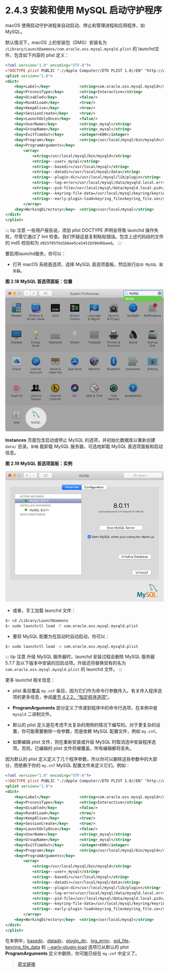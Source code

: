 # 2.4.3 安装和使用 MySQL 启动守护程序

macOS 使用启动守护进程来自动启动、停止和管理进程和应用程序，如 MySQL。

默认情况下，macOS 上的安装包（DMG）安装名为 `/Library/LaunchDaemons/com.oracle.oss.mysql.mysqld.plist` 的 launchd文件，包含如下内容的 plist 定义：

```xml
<?xml version="1.0" encoding="UTF-8"?>
<!DOCTYPE plist PUBLIC "-//Apple Computer//DTD PLIST 1.0//EN" "http://www.apple.com/DTDs/PropertyList-1.0.dtd">
<plist version="1.0">
<dict>
    <key>Label</key>             <string>com.oracle.oss.mysql.mysqld</string>
    <key>ProcessType</key>       <string>Interactive</string>
    <key>Disabled</key>          <false/>
    <key>RunAtLoad</key>         <true/>
    <key>KeepAlive</key>         <true/>
    <key>SessionCreate</key>     <true/>
    <key>LaunchOnlyOnce</key>    <false/>
    <key>UserName</key>          <string>_mysql</string>
    <key>GroupName</key>         <string>_mysql</string>
    <key>ExitTimeOut</key>       <integer>600</integer>
    <key>Program</key>           <string>/usr/local/mysql/bin/mysqld</string>
    <key>ProgramArguments</key>
        <array>
            <string>/usr/local/mysql/bin/mysqld</string>
            <string>--user=_mysql</string>
            <string>--basedir=/usr/local/mysql</string>
            <string>--datadir=/usr/local/mysql/data</string>
            <string>--plugin-dir=/usr/local/mysql/lib/plugin</string>
            <string>--log-error=/usr/local/mysql/data/mysqld.local.err</string>
            <string>--pid-file=/usr/local/mysql/data/mysqld.local.pid</string>
            <string>--keyring-file-data=/usr/local/mysql/keyring/keyring</string>
            <string>--early-plugin-load=keyring_file=keyring_file.so</string>
        </array>
    <key>WorkingDirectory</key>  <string>/usr/local/mysql</string>
</dict>
</plist>
```

::: tip 注意
一些用户报告说，添加 plist DOCTYPE 声明会导致 launchd 操作失败，尽管它通过了 lint 检查。我们怀疑这是复制粘贴错误。包含上述代码段的文件的 md5 校验和为 `d925f05f6d1b6ee5ce5451b596d6baed`。
:::

要启用launchd服务，你可以：

- 打开 macOS 系统首选项，选择 MySQL 首选项面板，然后执行`启动 MySQL 服务器`。

**图 2.18 MySQL 首选项面板：位置**

![MySQL Preference Pane: Location](../../_media/mac-installer-preference-pane-location.png)

**Instances** 页面包含启动或停止 MySQL 的选项，并初始化数据库以重新创建 `data/` 目录。`卸载` 能卸载 MySQL 服务器，可选地卸载 MySQL 首选项面板和启动信息。

**图 2.19 MySQL 首选项面板：实例**

![MySQL Preference Pane: Instances](../../_media/mac-installer-preference-pane-instances.png)

- 或者，手工加载 launchd 文件：

```bash
$> cd /Library/LaunchDaemons
$> sudo launchctl load -F com.oracle.oss.mysql.mysqld.plist
```

- 要将 MySQL 配置为在启动时自动启动，你可以：

```bash
$> sudo launchctl load -w com.oracle.oss.mysql.mysqld.plist
```

::: tip 注意
升级 MySQL 服务器时，launchd 安装过程会删除 MySQL 服务器 5.7.7 及以下版本中安装的旧启动项。升级还将替换现有的名为 `com.oracle.oss.mysql.mysqld.plist` 的 launchd 文件。
:::

更多 launchd 相关信息：

- plist 条目覆盖 `my.cnf` 条目，因为它们作为命令行参数传入。有关传入程序选项的更多信息，参阅[章节 4.2.2，“指定程序选项”](/4/4.2/4.2.2/program-options.html)。

- **ProgramArguments** 部分定义了传递到程序中的命令行选项，在本例中是 `mysqld` 二进制文件。

- 默认的 plist 定义是在考虑不太复杂的用例的情况下编写的。对于更复杂的设置，你可能需要删除一些参数，而是依赖 MySQL 配置文件，例如 `my.cnf`。

- 如果编辑 plist 文件，则在重新安装或升级 MySQL 时取消选中安装程序选项。否则，已编辑的 plist 文件将被覆盖，所有编辑都将丢失。

因为默认的 plist 定义定义了几个程序参数，所以你可以删除这些参数中的大部分，而依赖于你的 `my.cnf` MySQL 配置文件来定义它们。例如：

```xml
<?xml version="1.0" encoding="UTF-8"?>
<!DOCTYPE plist PUBLIC "-//Apple Computer//DTD PLIST 1.0//EN" "http://www.apple.com/DTDs/PropertyList-1.0.dtd">
<plist version="1.0">
<dict>
    <key>Label</key>             <string>com.oracle.oss.mysql.mysqld</string>
    <key>ProcessType</key>       <string>Interactive</string>
    <key>Disabled</key>          <false/>
    <key>RunAtLoad</key>         <true/>
    <key>KeepAlive</key>         <true/>
    <key>SessionCreate</key>     <true/>
    <key>LaunchOnlyOnce</key>    <false/>
    <key>UserName</key>          <string>_mysql</string>
    <key>GroupName</key>         <string>_mysql</string>
    <key>ExitTimeOut</key>       <integer>600</integer>
    <key>Program</key>           <string>/usr/local/mysql/bin/mysqld</string>
    <key>ProgramArguments</key>
        <array>
            <string>/usr/local/mysql/bin/mysqld</string>
            <string>--user=_mysql</string>
            <string>--basedir=/usr/local/mysql</string>
            <string>--datadir=/usr/local/mysql/data</string>
            <string>--plugin-dir=/usr/local/mysql/lib/plugin</string>
            <string>--log-error=/usr/local/mysql/data/mysqld.local.err</string>
            <string>--pid-file=/usr/local/mysql/data/mysqld.local.pid</string>
            <string>--keyring-file-data=/usr/local/mysql/keyring/keyring</string>
            <string>--early-plugin-load=keyring_file=keyring_file.so</string>
        </array>
    <key>WorkingDirectory</key>  <string>/usr/local/mysql</string>
</dict>
</plist>
```

在本例中，[basedir](/5/5.1/5.1.8/server-system-variables.html)、[datadir](/5/5.1/5.1.8/server-system-variables.html)、[plugin_dir](/5/5.1/5.1.8/server-system-variables.html)、[log_error](/5/5.1/5.1.8/server-system-variables.html)、[pid_file](/5/5.1/5.1.8/server-system-variables.html)、[keyring_file_data](/6/6.4/6.4.4/6.4.4.18/keyring-system-variables.html) 和 [--early-plugin-load](/5/5.1/5.1.7/server-options.html) 选项已从默认的 plist **ProgramArguments** 定义中删除，你可能已经在 `my.cnf` 中定义了。

> [原文链接](https://dev.mysql.com/doc/refman/8.0/en/macos-installation-launchd.html)
